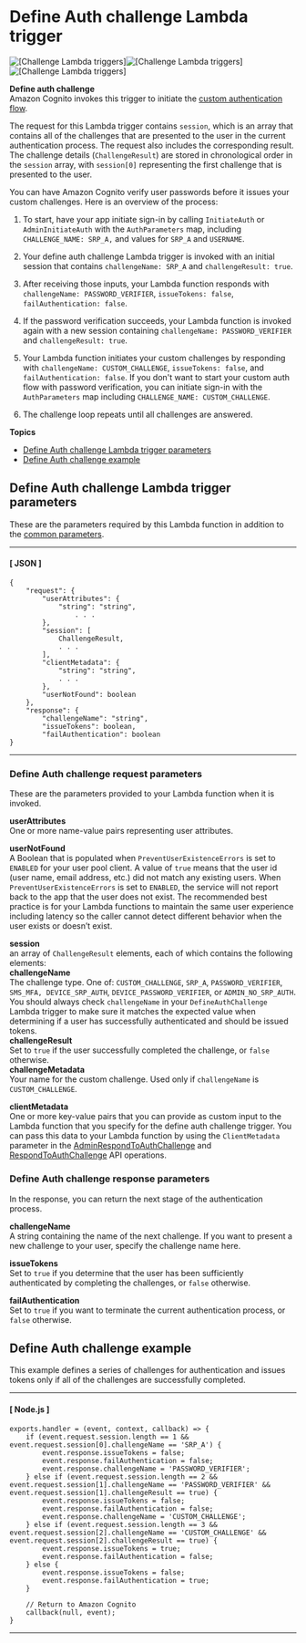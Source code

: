 # Define Auth challenge Lambda trigger<a name="user-pool-lambda-define-auth-challenge"></a>

![\[Challenge Lambda triggers\]](http://docs.aws.amazon.com/cognito/latest/developerguide/)![\[Challenge Lambda triggers\]](http://docs.aws.amazon.com/cognito/latest/developerguide/)![\[Challenge Lambda triggers\]](http://docs.aws.amazon.com/cognito/latest/developerguide/)

**Define auth challenge**  
 Amazon Cognito invokes this trigger to initiate the [custom authentication flow](https://docs.aws.amazon.com/cognito/latest/developerguide/amazon-cognito-user-pools-authentication-flow.html#amazon-cognito-user-pools-custom-authentication-flow)\.

The request for this Lambda trigger contains `session`, which is an array that contains all of the challenges that are presented to the user in the current authentication process\. The request also includes the corresponding result\. The challenge details \(`ChallengeResult`\) are stored in chronological order in the `session` array, with `session[0]` representing the first challenge that is presented to the user\.

 You can have Amazon Cognito verify user passwords before it issues your custom challenges\. Here is an overview of the process:

1. To start, have your app initiate sign\-in by calling `InitiateAuth` or `AdminInitiateAuth` with the `AuthParameters` map, including `CHALLENGE_NAME: SRP_A,` and values for `SRP_A` and `USERNAME`\. 

1. Your define auth challenge Lambda trigger is invoked with an initial session that contains `challengeName: SRP_A` and `challengeResult: true`\. 

1. After receiving those inputs, your Lambda function responds with `challengeName: PASSWORD_VERIFIER`, `issueTokens: false`, `failAuthentication: false`\. 

1. If the password verification succeeds, your Lambda function is invoked again with a new session containing `challengeName: PASSWORD_VERIFIER` and `challengeResult: true`\. 

1. Your Lambda function initiates your custom challenges by responding with `challengeName: CUSTOM_CHALLENGE`, `issueTokens: false`, and `failAuthentication: false`\. If you don't want to start your custom auth flow with password verification, you can initiate sign\-in with the `AuthParameters` map including `CHALLENGE_NAME: CUSTOM_CHALLENGE`\. 

1. The challenge loop repeats until all challenges are answered\.

**Topics**
+ [Define Auth challenge Lambda trigger parameters](#cognito-user-pools-lambda-trigger-syntax-define-auth-challenge)
+ [Define Auth challenge example](#aws-lambda-triggers-define-auth-challenge-example)

## Define Auth challenge Lambda trigger parameters<a name="cognito-user-pools-lambda-trigger-syntax-define-auth-challenge"></a>

These are the parameters required by this Lambda function in addition to the [common parameters](https://docs.aws.amazon.com/cognito/latest/developerguide/cognito-user-identity-pools-working-with-aws-lambda-triggers.html#cognito-user-pools-lambda-trigger-sample-event-parameter-shared)\.

------
#### [ JSON ]

```
{
    "request": {
        "userAttributes": {
            "string": "string",
                . . .
        },
        "session": [
            ChallengeResult,
            . . .
        ],
        "clientMetadata": {
            "string": "string",
            . . .
        },
        "userNotFound": boolean
    },
    "response": {
        "challengeName": "string",
        "issueTokens": boolean,
        "failAuthentication": boolean
}
```

------

### Define Auth challenge request parameters<a name="cognito-user-pools-lambda-trigger-syntax-define-auth-challenge-request"></a>

 These are the parameters provided to your Lambda function when it is invoked\.

**userAttributes**  
One or more name\-value pairs representing user attributes\.

**userNotFound**  
A Boolean that is populated when `PreventUserExistenceErrors` is set to `ENABLED` for your user pool client\. A value of `true` means that the user id \(user name, email address, etc\.\) did not match any existing users\. When `PreventUserExistenceErrors` is set to `ENABLED`, the service will not report back to the app that the user does not exist\. The recommended best practice is for your Lambda functions to maintain the same user experience including latency so the caller cannot detect different behavior when the user exists or doesn’t exist\.

**session**  
an array of `ChallengeResult` elements, each of which contains the following elements:    
**challengeName**  
The challenge type\. One of: `CUSTOM_CHALLENGE`, `SRP_A`, `PASSWORD_VERIFIER`, `SMS_MFA, DEVICE_SRP_AUTH`, `DEVICE_PASSWORD_VERIFIER`, or `ADMIN_NO_SRP_AUTH`\.   
You should always check `challengeName` in your `DefineAuthChallenge` Lambda trigger to make sure it matches the expected value when determining if a user has successfully authenticated and should be issued tokens\.  
**challengeResult**  
Set to `true` if the user successfully completed the challenge, or `false` otherwise\.  
**challengeMetadata**  
Your name for the custom challenge\. Used only if `challengeName` is `CUSTOM_CHALLENGE`\.

**clientMetadata**  
One or more key\-value pairs that you can provide as custom input to the Lambda function that you specify for the define auth challenge trigger\. You can pass this data to your Lambda function by using the `ClientMetadata` parameter in the [AdminRespondToAuthChallenge](https://docs.aws.amazon.com/cognito-user-identity-pools/latest/APIReference/API_AdminRespondToAuthChallenge.html) and [RespondToAuthChallenge](https://docs.aws.amazon.com/cognito-user-identity-pools/latest/APIReference/API_RespondToAuthChallenge.html) API operations\.

### Define Auth challenge response parameters<a name="cognito-user-pools-lambda-trigger-syntax-define-auth-challenge-response"></a>

In the response, you can return the next stage of the authentication process\.

**challengeName**  
A string containing the name of the next challenge\. If you want to present a new challenge to your user, specify the challenge name here\.

**issueTokens**  
Set to `true` if you determine that the user has been sufficiently authenticated by completing the challenges, or `false` otherwise\.

**failAuthentication**  
Set to `true` if you want to terminate the current authentication process, or `false` otherwise\.

## Define Auth challenge example<a name="aws-lambda-triggers-define-auth-challenge-example"></a>

This example defines a series of challenges for authentication and issues tokens only if all of the challenges are successfully completed\.

------
#### [ Node\.js ]

```
exports.handler = (event, context, callback) => {
    if (event.request.session.length == 1 && event.request.session[0].challengeName == 'SRP_A') {
        event.response.issueTokens = false;
        event.response.failAuthentication = false;
        event.response.challengeName = 'PASSWORD_VERIFIER';
    } else if (event.request.session.length == 2 && event.request.session[1].challengeName == 'PASSWORD_VERIFIER' && event.request.session[1].challengeResult == true) {
        event.response.issueTokens = false;
        event.response.failAuthentication = false;
        event.response.challengeName = 'CUSTOM_CHALLENGE';
    } else if (event.request.session.length == 3 && event.request.session[2].challengeName == 'CUSTOM_CHALLENGE' && event.request.session[2].challengeResult == true) {
        event.response.issueTokens = true;
        event.response.failAuthentication = false;
    } else {
        event.response.issueTokens = false;
        event.response.failAuthentication = true;
    }

    // Return to Amazon Cognito
    callback(null, event);
}
```

------